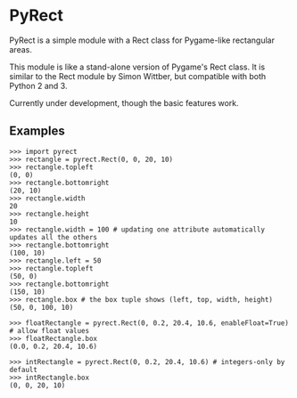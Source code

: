 # PyRect
PyRect is a simple module with a Rect class for Pygame-like rectangular areas.

This module is like a stand-alone version of Pygame's Rect class. It is similar to the Rect module by Simon Wittber, but compatible with both Python 2 and 3.

Currently under development, though the basic features work.

## Examples

    >>> import pyrect
    >>> rectangle = pyrect.Rect(0, 0, 20, 10)
    >>> rectangle.topleft
    (0, 0)
    >>> rectangle.bottomright
    (20, 10)
    >>> rectangle.width
    20
    >>> rectangle.height
    10
    >>> rectangle.width = 100 # updating one attribute automatically updates all the others
    >>> rectangle.bottomright
    (100, 10)
    >>> rectangle.left = 50
    >>> rectangle.topleft
    (50, 0)
    >>> rectangle.bottomright
    (150, 10)
    >>> rectangle.box # the box tuple shows (left, top, width, height)
    (50, 0, 100, 10)

    >>> floatRectangle = pyrect.Rect(0, 0.2, 20.4, 10.6, enableFloat=True) # allow float values
    >>> floatRectangle.box
    (0.0, 0.2, 20.4, 10.6)

    >>> intRectangle = pyrect.Rect(0, 0.2, 20.4, 10.6) # integers-only by default
    >>> intRectangle.box
    (0, 0, 20, 10)
